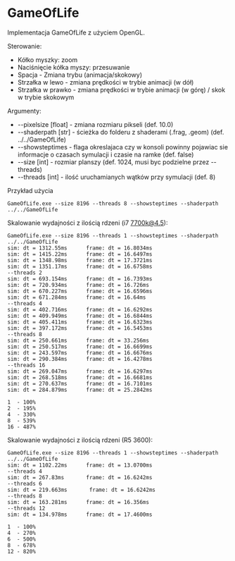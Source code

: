 # GameOfLife

Implementacja GameOfLife z użyciem OpenGL.

Sterowanie:
* Kółko myszky: zoom
* Naciśnięcie kółka myszy: przesuwanie
* Spacja - Zmiana trybu (animacja/skokowy)
* Strzałka w lewo - zmiana prędkości w trybie animacji (w dół)
* Strzałka w prawko - zmiana prędkości w trybie animacji (w górę) / skok w trybie skokowym

Argumenty:
* --pixelsize [float] - zmiana rozmiaru pikseli (def. 10.0)
* --shaderpath [str] - ścieżka do folderu z shaderami (.frag, .geom) (def. ../../GameOfLife)
* --showsteptimes - flaga okreslajaca czy w konsoli powinny pojawiac sie informacje o czasach symulacji i czasie na ramke (def. false)
* --size [int] - rozmiar planszy (def. 1024, musi byc podzielne przez --threads)
* --threads [int] - ilość uruchamianych wątków przy symulacji (def. 8)

Przykład użycia
```
GameOfLife.exe --size 8196 --threads 8 --showsteptimes --shaderpath ../../GameOfLife
```
Skalowanie wydajności z ilością rdzeni (i7 7700k@4.5):
```
GameOfLife.exe --size 8196 --threads 1 --showsteptimes --shaderpath ../../GameOfLife 
sim: dt = 1312.55ms      frame: dt = 16.8034ms
sim: dt = 1415.22ms      frame: dt = 16.6497ms
sim: dt = 1348.98ms      frame: dt = 17.3721ms
sim: dt = 1351.17ms      frame: dt = 16.6758ms
--threads 2
sim: dt = 693.154ms      frame: dt = 16.7393ms
sim: dt = 720.934ms      frame: dt = 16.726ms
sim: dt = 670.227ms      frame: dt = 16.6596ms
sim: dt = 671.284ms      frame: dt = 16.64ms
--threads 4
sim: dt = 402.716ms      frame: dt = 16.6292ms
sim: dt = 409.949ms      frame: dt = 16.6844ms
sim: dt = 405.411ms      frame: dt = 16.6323ms
sim: dt = 397.172ms      frame: dt = 16.5453ms
--threads 8
sim: dt = 250.661ms      frame: dt = 33.256ms
sim: dt = 250.517ms      frame: dt = 16.6699ms
sim: dt = 243.597ms      frame: dt = 16.6676ms
sim: dt = 290.384ms      frame: dt = 16.4278ms
--threads 16
sim: dt = 269.047ms      frame: dt = 16.6297ms
sim: dt = 268.518ms      frame: dt = 16.6681ms
sim: dt = 270.637ms      frame: dt = 16.7101ms
sim: dt = 284.879ms      frame: dt = 25.2842ms
```
```
1  - 100%
2  - 195%
4  - 330%
8  - 539%
16 - 487%
```
Skalowanie wydajności z ilością rdzeni (R5 3600):
```
GameOfLife.exe --size 8196 --threads 1 --showsteptimes --shaderpath ../../GameOfLife 
sim: dt = 1102.22ms      frame: dt = 13.0700ms
--threads 4
sim: dt = 267.83ms       frame: dt = 16.6242ms
--threads 6
sim: dt = 219.663ms       frame: dt = 16.6242ms
--threads 8
sim: dt = 163.281ms      frame: dt = 16.356ms
--threads 12
sim: dt = 134.978ms      frame: dt = 17.4600ms
```
```
1  - 100%
4  - 270%
6  - 500%
8  - 678%
12 - 820%
```

